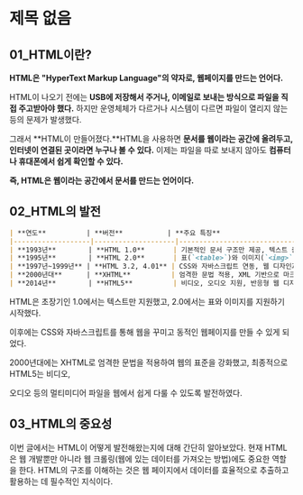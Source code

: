 # 제목 없음

## 01_HTML이란?

**HTML은 "HyperText Markup Language"의 약자로, 웹페이지를 만드는 언어다.**

HTML이 나오기 전에는 **USB에 저장해서 주거나, 이메일로 보내는 방식으로 파일을 직접 주고받아야 했다.** 하지만 운영체체가 다르거나 시스템이 다르면 파일이 열리지 않는 등의 문제가 발생했다.

그래서 **HTML이 만들어졌다.**HTML을 사용하면 **문서를 웹이라는 공간에 올려두고, 인터넷이 연결된 곳이라면 누구나 볼 수 있다.** 이제는 파일을 따로 보내지 않아도 **컴퓨터나 휴대폰에서 쉽게 확인할 수 있다.**

**즉, HTML은 웹이라는 공간에서 문서를 만드는 언어이다.**

## 02_HTML의 발전

```markdown
| **연도**          | **버전**           | **주요 특징**                                                                                                                                  |
|-------------------|--------------------|------------------------------------------------------------------------------------------------------------------------------------------------|
| **1993년**        | **HTML 1.0**       | 기본적인 문서 구조만 제공, 텍스트 중심의 웹페이지 작성                                                                                        |
| **1995년**        | **HTML 2.0**       | 표(`<table>`)와 이미지(`<img>`) 태그를 지원, 웹페이지에서 기본적인 데이터 구조를 표현 가능                                                  |
| **1997년~1999년** | **HTML 3.2, 4.01** | CSS와 자바스크립트 연동, 웹 디자인과 인터랙티브 기능을 지원                                                                                   |
| **2000년대**      | **XHTML**          | 엄격한 문법 적용, XML 기반으로 마크업의 구조를 더 정교하고 일관되게 만듦, HTML보다 더 표준화된 방식                                          |
| **2014년**        | **HTML5**          | 비디오, 오디오 지원, 반응형 웹 디자인, 웹 애플리케이션 기능 확장 (예: `<video>`, `<audio>`, `<canvas>` 등)                                        |
```

HTML은 초장기인 1.0에서는 텍스트만 지원했고, 2.0에서는 표와 이미지를 지원하기 시작했다. 

이후에는 CSS와 자바스크립트를 통해 웹을 꾸미고 동적인 웹페이지를 만들 수 있게 되었다.

 2000년대에는 XHTML로 엄격한 문법을 적용하여 웹의 표준을 강화했고, 최종적으로 HTML5는 비디오, 

오디오 등의 멀티미디어 파일을 웹에서 쉽게 다룰 수 있도록 발전하였다.

## 03_HTML의 중요성

이번 글에서는 HTML이 어떻게 발전해왔는지에 대해 간단히 알아보았다. 현재 HTML은 웹 개발뿐만 아니라 웹 크롤링(웹에 있는 데이터를 가져오는 방법)에도 중요한 역할을 한다. HTML의 구조를 이해하는 것은 웹 페이지에서 데이터를 효율적으로 추출하고 활용하는 데 필수적인 지식이다.



